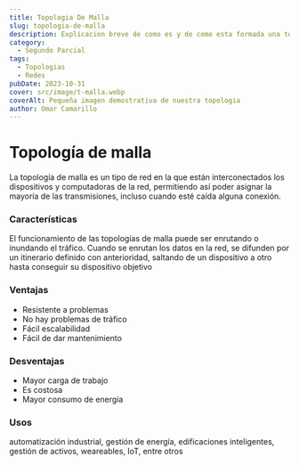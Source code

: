 ```yaml
---
title: Topologia De Malla
slug: topologia-de-malla
description: Explicacion breve de como es y de como esta formada una topologia malla de red
category:
  - Segundo Parcial
tags:
  - Topologias 
  - Redes
pubDate: 2023-10-31
cover: src/image/t-malla.webp
coverAlt: Pequeña imagen demostrativa de nuestra topologia
author: Omar Camarillo
---
```

# Topología de malla
La topología de malla es un tipo de red en la que están interconectados los dispositivos y
computadoras de la red, permitiendo así poder asignar la mayoría de las transmisiones,
incluso cuando esté caída alguna conexión.

### Características
El funcionamiento de las topologías de malla puede ser enrutando o inundando el tráfico.
Cuando se enrutan los datos en la red, se difunden por un itinerario definido con
anterioridad, saltando de un dispositivo a otro hasta conseguir su dispositivo objetivo
### Ventajas
- Resistente a problemas
- No hay problemas de tráfico
- Fácil escalabilidad
- Fácil de dar mantenimiento
### Desventajas
- Mayor carga de trabajo
- Es costosa
- Mayor consumo de energía
### Usos
automatización industrial, gestión de energía, edificaciones inteligentes, gestión de activos,
weareables, IoT, entre otros

